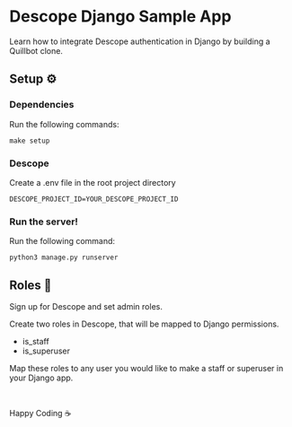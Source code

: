 # Descope Django Sample App

Learn how to integrate Descope authentication in Django by building a Quillbot clone. 

## Setup ⚙️

### Dependencies 

Run the following commands:

```
make setup
```

### Descope

Create a .env file in the root project directory
```
DESCOPE_PROJECT_ID=YOUR_DESCOPE_PROJECT_ID
```

### Run the server!

Run the following command:

```
python3 manage.py runserver
```

## Roles 🥷

Sign up for Descope and set admin roles.

Create two roles in Descope, that will be mapped to Django permissions.
- is_staff
- is_superuser

Map these roles to any user you would like to make a staff or superuser in your Django app.

<br />

Happy Coding ☕